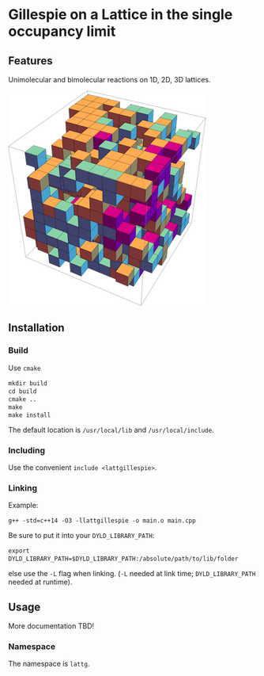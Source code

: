 # Gillespie on a Lattice in the single occupancy limit

## Features

Unimolecular and bimolecular reactions on 1D, 2D, 3D lattices.

![example](/figures/example.png)

## Installation

### Build

Use `cmake`
```
mkdir build
cd build
cmake ..
make
make install
```
The default location is `/usr/local/lib` and `/usr/local/include`.

### Including

Use the convenient `include <lattgillespie>`.

### Linking

Example:
```
g++ -std=c++14 -O3 -llattgillespie -o main.o main.cpp
```
Be sure to put it into your `DYLD_LIBRARY_PATH`:
```
export DYLD_LIBRARY_PATH=$DYLD_LIBRARY_PATH:/absolute/path/to/lib/folder
```
else use the `-L` flag when linking. (`-L` needed at link time; `DYLD_LIBRARY_PATH` needed at runtime).

## Usage

More documentation TBD!

### Namespace

The namespace is `lattg`.